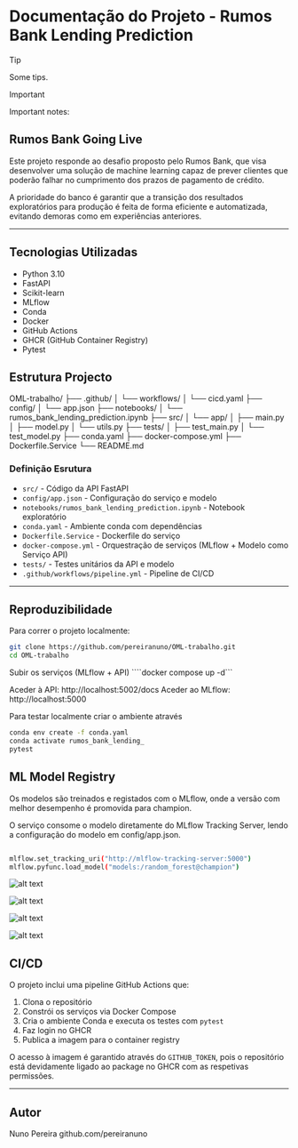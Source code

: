 # Documentação do Projeto - Rumos Bank Lending Prediction

> [!TIP]
> Some tips.

> [!IMPORTANT]
> Important notes:

## Rumos Bank Going Live
Este projeto responde ao desafio proposto pelo Rumos Bank, que visa desenvolver uma solução de machine learning capaz de prever clientes que poderão falhar no cumprimento dos prazos de pagamento de crédito.

A prioridade do banco é garantir que a transição dos resultados exploratórios para produção é feita de forma eficiente e automatizada, evitando demoras como em experiências anteriores.

---

## Tecnologias Utilizadas
- Python 3.10
- FastAPI
- Scikit-learn
- MLflow
- Conda
- Docker
- GitHub Actions
- GHCR (GitHub Container Registry)
- Pytest

## Estrutura Projecto
OML-trabalho/
├── .github/
│   └── workflows/
│       └── cicd.yaml
├── config/
│   └── app.json
├── notebooks/
│   └── rumos_bank_lending_prediction.ipynb
├── src/
│   └── app/
│       ├── main.py
│       ├── model.py
│       └── utils.py
├── tests/
│   ├── test_main.py
│   └── test_model.py
├── conda.yaml
├── docker-compose.yml
├── Dockerfile.Service
└── README.md


### Definição Esrutura

- `src/` - Código da API FastAPI
- `config/app.json` - Configuração do serviço e modelo
- `notebooks/rumos_bank_lending_prediction.ipynb` - Notebook exploratório
- `conda.yaml` - Ambiente conda com dependências
- `Dockerfile.Service` - Dockerfile do serviço
- `docker-compose.yml` - Orquestração de serviços (MLflow + Modelo como Serviço API)
- `tests/` - Testes unitários da API e modelo
- `.github/workflows/pipeline.yml` - Pipeline de CI/CD

---


## Reproduzibilidade

Para correr o projeto localmente:

```bash
git clone https://github.com/pereiranuno/OML-trabalho.git
cd OML-trabalho
```
Subir os serviços (MLflow + API)
````docker compose up -d```

Aceder à API: http://localhost:5002/docs
Aceder ao MLflow: http://localhost:5000

Para testar localmente criar o ambiente através
```bash
conda env create -f conda.yaml
conda activate rumos_bank_lending_
pytest
```


## ML Model Registry

Os modelos são treinados e registados com o MLflow, onde a versão com melhor desempenho é promovida para champion.

O serviço consome o modelo diretamente do MLflow Tracking Server, lendo a configuração do modelo em config/app.json.

```bash

mlflow.set_tracking_uri("http://mlflow-tracking-server:5000")
mlflow.pyfunc.load_model("models:/random_forest@champion")
```

![alt text](utils/pics/experiments.png)

![alt text](utils/pics/compare1.png)

![alt text](utils/pics/compare2.png)

![alt text](utils/pics/compare3.png)


## CI/CD

O projeto inclui uma pipeline GitHub Actions que:

1. Clona o repositório
2. Constrói os serviços via Docker Compose
3. Cria o ambiente Conda e executa os testes com `pytest`
4. Faz login no GHCR
5. Publica a imagem para o container registry

O acesso à imagem é garantido através do `GITHUB_TOKEN`, pois o repositório está devidamente ligado ao package no GHCR com as respetivas permissões.

---


## Autor
Nuno Pereira
github.com/pereiranuno




